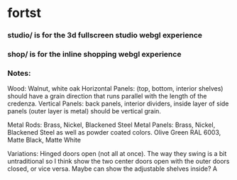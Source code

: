 # fortst

### studio/ is for the 3d fullscreen studio webgl experience

### shop/ is for the inline shopping webgl experience
 
### Notes:
Wood: Walnut, white oak
Horizontal Panels: (top, bottom, interior shelves) should have a grain direction that runs parallel with the length of the credenza. 
Vertical Panels: back panels, interior dividers, inside layer of side panels (outer layer is metal) should be vertical grain. 

Metal Rods: Brass, Nickel, Blackened Steel 
Metal Panels: Brass, Nickel, Blackened Steel as well as powder coated colors. Olive Green RAL 6003, Matte Black, Matte White

Variations: Hinged doors open (not all at once). The way they swing is a bit untraditional so I think show the two center doors open with the outer doors closed, or vice versa. Maybe can show the adjustable shelves inside? A
